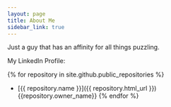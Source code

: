 ```yaml
---
layout: page
title: About Me
sidebar_link: true
---
```


<p class="message">
Just a guy that has an affinity for all things puzzling.
</p>

My LinkedIn Profile:

<script src="//platform.linkedin.com/in.js" type="text/javascript"></script>
<script type="IN/MemberProfile" data-id="https://www.linkedin.com/in/tommybecker" data-format="inline" data-related="false"></script>

{% for repository in site.github.public_repositories %}
  * [{{ repository.name }}]({{ repository.html_url }})
      {{repository.owner_name}}
{% endfor %}
